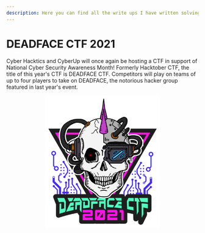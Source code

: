 ```yaml
---
description: Here you can find all the write ups I have written solving some of the DEADFACE CTF 2021 challenges.
---
```


# DEADFACE CTF 2021

Cyber Hacktics and CyberUp will once again be hosting a CTF in support of National Cyber Security Awareness Month! Formerly Hacktober CTF, the title of this year's CTF is DEADFACE CTF. Competitors will play on teams of up to four players to take on DEADFACE, the notorious hacker group featured in last year's event.

<p align="center">
  <img width="300px" alt="DEADFACE CTF 2021 logo" src="/assets/images/CTFs/DEADFACE_CTF_2021/deadface2021-logo.png">
</p>

